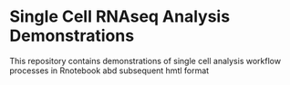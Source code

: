 # Single Cell RNAseq Analysis Demonstrations
This repository contains demonstrations of single cell analysis workflow processes in Rnotebook abd subsequent hmtl format

